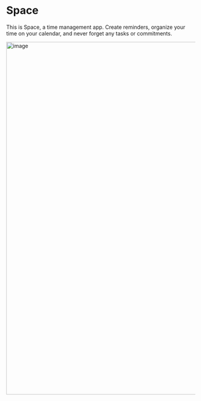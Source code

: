 # Space
This is Space, a time management app. Create reminders, organize your time on your calendar, and never forget any tasks or commitments.

<img width="1903" height="940" alt="image" src="https://github.com/user-attachments/assets/aa119940-d606-4fe2-80c1-9d725020ae38" />
